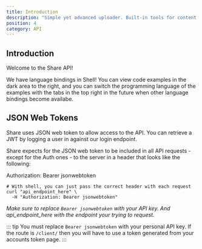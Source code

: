 ```yaml
---
title: Introduction
description: "Simple yet advanced uploader. Built-in tools for content moderation tools for admins, and with integration in mind."
position: 4
category: API
---
```


## Introduction

Welcome to the Share API!

We have language bindings in Shell! You can view code examples in the dark area to the right, and you can switch the programming language of the examples with the tabs in the top right in the future when other language bindings become availabe.

## JSON Web Tokens

Share uses JSON web token to allow access to the API. You can retrieve a JWT by logging a user in against our login endpoint.

Share expects for the JSON web token to be included in all API requests - except for the Auth ones - to the server in a header that looks like the following:

Authorization: Bearer jsonwebtoken

```shell
# With shell, you can just pass the correct header with each request
curl "api_endpoint_here" \
  -H "Authorization: Bearer jsonwebtoken"
```

_Make sure to replace `Bearer jsonwebtoken` with your API key. And api_endpoint_here with the endpoint your trying to request._

::: tip
You must replace <code>Bearer jsonwebtoken</code> with your personal API key. If the route is `/client/` then you will have to use a token generated from your accounts token page.
:::
